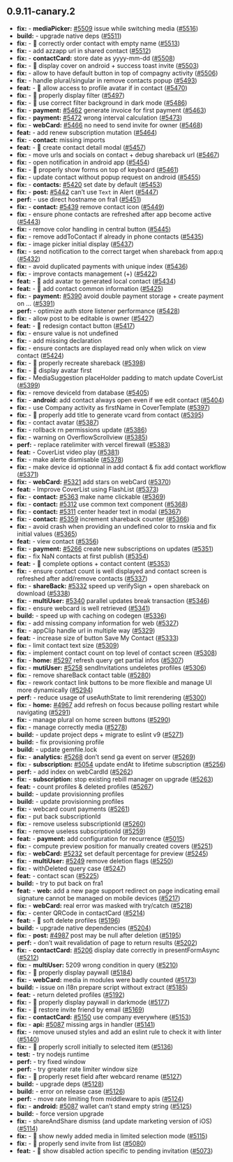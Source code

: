 ## 0.9.11-canary.2

* **fix:**  - **mediaPicker:** [#5509](https://github.com/AzzappApp/azzapp/pull/5509) issue while switching media ([#5516](https://github.com/AzzappApp/azzapp/pull/5516))
* **build:**  - upgrade native deps ([#5511](https://github.com/AzzappApp/azzapp/pull/5511))
* **fix:**  - 🐛 correctly order contact with empty name ([#5513](https://github.com/AzzappApp/azzapp/pull/5513))
* **fix:**  - add azzapp url in shared contact ([#5512](https://github.com/AzzappApp/azzapp/pull/5512))
* **fix:**  - **contactCard:** store date as yyyy-mm-dd ([#5508](https://github.com/AzzappApp/azzapp/pull/5508))
* **fix:**  - 🐛 display cover on android + success toast invite ([#5503](https://github.com/AzzappApp/azzapp/pull/5503))
* **fix:**  - allow to have default button in top of compagny activity ([#5506](https://github.com/AzzappApp/azzapp/pull/5506))
* **fix:**  - handle plural/singular in remove contacts popup ([#5493](https://github.com/AzzappApp/azzapp/pull/5493))
* **feat:**  - 🎸 allow access to profile avatar if in contact ([#5470](https://github.com/AzzappApp/azzapp/pull/5470))
* **fix:**  - 🐛 properly display filter ([#5497](https://github.com/AzzappApp/azzapp/pull/5497))
* **fix:**  - 🐛 use correct filter background in dark mode ([#5486](https://github.com/AzzappApp/azzapp/pull/5486))
* **fix:**  - **payment:** [#5462](https://github.com/AzzappApp/azzapp/pull/5462) generate invoice for first payment ([#5463](https://github.com/AzzappApp/azzapp/pull/5463))
* **fix:**  - **payment:** [#5472](https://github.com/AzzappApp/azzapp/pull/5472) wrong interval calculation ([#5473](https://github.com/AzzappApp/azzapp/pull/5473))
* **fix:**  - **webCard:** [#5466](https://github.com/AzzappApp/azzapp/pull/5466) no need to send invite for owner ([#5468](https://github.com/AzzappApp/azzapp/pull/5468))
* **feat:**  - add renew subscription mutation ([#5464](https://github.com/AzzappApp/azzapp/pull/5464))
* **fix:**  - **contact:** missing imports
* **feat:**  - 🎸 create contact detail modal ([#5457](https://github.com/AzzappApp/azzapp/pull/5457))
* **fix:**  - move urls and socials on contact + debug shareback url ([#5467](https://github.com/AzzappApp/azzapp/pull/5467))
* **fix:**  - open notification in android app ([#5454](https://github.com/AzzappApp/azzapp/pull/5454))
* **fix:**  - 🐛 properly show forms on top of keyboard ([#5461](https://github.com/AzzappApp/azzapp/pull/5461))
* **fix:**  - update contact without popup request on android ([#5455](https://github.com/AzzappApp/azzapp/pull/5455))
* **fix:**  - **contacts:** [#5420](https://github.com/AzzappApp/azzapp/pull/5420) set date by default ([#5453](https://github.com/AzzappApp/azzapp/pull/5453))
* **fix:**  - **post:** [#5442](https://github.com/AzzappApp/azzapp/pull/5442) can’t use `Text` in Alert ([#5447](https://github.com/AzzappApp/azzapp/pull/5447))
* **perf:**  - use direct hostname on fra1 ([#5451](https://github.com/AzzappApp/azzapp/pull/5451))
* **fix:**  - **contact:** [#5439](https://github.com/AzzappApp/azzapp/pull/5439) remove contact icon ([#5449](https://github.com/AzzappApp/azzapp/pull/5449))
* **fix:**  - ensure phone contacts are refreshed after app become active ([#5443](https://github.com/AzzappApp/azzapp/pull/5443))
* **fix:**  - remove color handling in central button ([#5445](https://github.com/AzzappApp/azzapp/pull/5445))
* **fix:**  - remove addToContact if already in phone contacts ([#5435](https://github.com/AzzappApp/azzapp/pull/5435))
* **fix:**  - image picker initial display ([#5437](https://github.com/AzzappApp/azzapp/pull/5437))
* **fix:**  - send notification to the correct target when shareback from app:q ([#5432](https://github.com/AzzappApp/azzapp/pull/5432))
* **fix:**  - avoid duplicated payments with unique index ([#5436](https://github.com/AzzappApp/azzapp/pull/5436))
* **fix:**  - improve contacts management (+) ([#5422](https://github.com/AzzappApp/azzapp/pull/5422))
* **feat:**  - 🎸 add avatar to generated local contact ([#5434](https://github.com/AzzappApp/azzapp/pull/5434))
* **feat:**  - 🎸 add contact common information ([#5425](https://github.com/AzzappApp/azzapp/pull/5425))
* **fix:**  - **payment:** [#5390](https://github.com/AzzappApp/azzapp/pull/5390) avoid double payment storage + create payment on … ([#5391](https://github.com/AzzappApp/azzapp/pull/5391))
* **perf:**  - optimize auth store listener performance ([#5428](https://github.com/AzzappApp/azzapp/pull/5428))
* **fix:**  - allow post to be editable is owner ([#5427](https://github.com/AzzappApp/azzapp/pull/5427))
* **feat:**  - 🎸 redesign contact button ([#5417](https://github.com/AzzappApp/azzapp/pull/5417))
* **fix:**  - ensure value is not undefined
* **fix:**  - add missing declaration
* **fix:**  - ensure contacts are displayed read only when wlick on view contact ([#5424](https://github.com/AzzappApp/azzapp/pull/5424))
* **fix:**  - 🐛 properly recreate shareback ([#5398](https://github.com/AzzappApp/azzapp/pull/5398))
* **fix:**  - 🐛 display avatar first
* **fix:**  - MediaSuggestion placeHolder padding to match update CoverList ([#5399](https://github.com/AzzappApp/azzapp/pull/5399))
* **fix:**  - remove deviceId from database ([#5405](https://github.com/AzzappApp/azzapp/pull/5405))
* **fix:**  - **android:** add contact always open even if we edit contact ([#5404](https://github.com/AzzappApp/azzapp/pull/5404))
* **fix:**  - use Company activity as firstName in CoverTemplate ([#5397](https://github.com/AzzappApp/azzapp/pull/5397))
* **fix:**  - 🐛 properly add title to generate vcard from contact ([#5395](https://github.com/AzzappApp/azzapp/pull/5395))
* **fix:**  - contact avatar ([#5387](https://github.com/AzzappApp/azzapp/pull/5387))
* **fix:**  - rollback rn permissions update ([#5386](https://github.com/AzzappApp/azzapp/pull/5386))
* **fix:**  - warning on OverflowScrollview ([#5385](https://github.com/AzzappApp/azzapp/pull/5385))
* **perf:**  - replace ratelimiter with vercel firewall ([#5383](https://github.com/AzzappApp/azzapp/pull/5383))
* **feat:**  - CoverList video play ([#5381](https://github.com/AzzappApp/azzapp/pull/5381))
* **fix:**  - make alerte dismisable ([#5378](https://github.com/AzzappApp/azzapp/pull/5378))
* **fix:**  - make device id optionnal in add contact & fix add contact workflow ([#5371](https://github.com/AzzappApp/azzapp/pull/5371))
* **fix:**  - **webCard:** [#5321](https://github.com/AzzappApp/azzapp/pull/5321) add stars on webCard ([#5370](https://github.com/AzzappApp/azzapp/pull/5370))
* **feat:**  - Improve CoverList using FlashList ([#5373](https://github.com/AzzappApp/azzapp/pull/5373))
* **fix:**  - **contact:** [#5363](https://github.com/AzzappApp/azzapp/pull/5363) make name clickable ([#5369](https://github.com/AzzappApp/azzapp/pull/5369))
* **fix:**  - **contact:** [#5312](https://github.com/AzzappApp/azzapp/pull/5312) use common text component ([#5368](https://github.com/AzzappApp/azzapp/pull/5368))
* **fix:**  - **contact:** [#5311](https://github.com/AzzappApp/azzapp/pull/5311) center header text in modal ([#5367](https://github.com/AzzappApp/azzapp/pull/5367))
* **fix:**  - **contact:** [#5359](https://github.com/AzzappApp/azzapp/pull/5359) increment shareback counter ([#5366](https://github.com/AzzappApp/azzapp/pull/5366))
* **fix:**  - avoid crash when providing an undefined color to rnskia and fix initial values ([#5365](https://github.com/AzzappApp/azzapp/pull/5365))
* **feat:**  - view contact ([#5356](https://github.com/AzzappApp/azzapp/pull/5356))
* **fix:**  - **payment:** [#5266](https://github.com/AzzappApp/azzapp/pull/5266) create new subscriptions on updates ([#5351](https://github.com/AzzappApp/azzapp/pull/5351))
* **fix:**  - fix NaN contacts at first publish ([#5354](https://github.com/AzzappApp/azzapp/pull/5354))
* **feat:**  - 🎸 complete options + contact content ([#5353](https://github.com/AzzappApp/azzapp/pull/5353))
* **fix:**  - ensure contact count is well displayed and contact screen is refreshed after add/remove contacts ([#5337](https://github.com/AzzappApp/azzapp/pull/5337))
* **fix:**  - **shareBack:** [#5332](https://github.com/AzzappApp/azzapp/pull/5332) speed up verifySign + open shareback on download ([#5338](https://github.com/AzzappApp/azzapp/pull/5338))
* **fix:**  - **multiUser:** [#5340](https://github.com/AzzappApp/azzapp/pull/5340) parallel updates break transaction ([#5346](https://github.com/AzzappApp/azzapp/pull/5346))
* **fix:**  - ensure webcard is well retrieved ([#5341](https://github.com/AzzappApp/azzapp/pull/5341))
* **build:**  - speed up with caching on codegen ([#5336](https://github.com/AzzappApp/azzapp/pull/5336))
* **fix:**  - add missing company information for web ([#5327](https://github.com/AzzappApp/azzapp/pull/5327))
* **fix:**  - appClip handle url in multiple way ([#5329](https://github.com/AzzappApp/azzapp/pull/5329))
* **feat:**  - increase size of button Save My Contact ([#5333](https://github.com/AzzappApp/azzapp/pull/5333))
* **fix:**  - limit contact text size ([#5309](https://github.com/AzzappApp/azzapp/pull/5309))
* **fix:**  - implement contact count on top level of contact screen ([#5308](https://github.com/AzzappApp/azzapp/pull/5308))
* **fix:**  - **home:** [#5297](https://github.com/AzzappApp/azzapp/pull/5297) refresh query get partial infos ([#5307](https://github.com/AzzappApp/azzapp/pull/5307))
* **fix:**  - **mutiUser:** [#5258](https://github.com/AzzappApp/azzapp/pull/5258) sendInvitations undeletes profiles ([#5306](https://github.com/AzzappApp/azzapp/pull/5306))
* **fix:**  - remove shareBack contact table ([#5280](https://github.com/AzzappApp/azzapp/pull/5280))
* **fix:**  - rework contact link buttons to be more flexible and manage UI more dynamically ([#5294](https://github.com/AzzappApp/azzapp/pull/5294))
* **perf:**  - reduce usage of useAuthState to limit rerendering ([#5300](https://github.com/AzzappApp/azzapp/pull/5300))
* **fix:**  - **home:** [#4967](https://github.com/AzzappApp/azzapp/pull/4967) add refresh on focus because polling restart while navigating ([#5291](https://github.com/AzzappApp/azzapp/pull/5291))
* **fix:**  - manage plural on home screen buttons ([#5290](https://github.com/AzzappApp/azzapp/pull/5290))
* **fix:**  - manage correctly media ([#5278](https://github.com/AzzappApp/azzapp/pull/5278))
* **build:**  - update project deps + migrate to eslint v9 ([#5271](https://github.com/AzzappApp/azzapp/pull/5271))
* **build:**  - fix provisioning profile
* **build:**  - update gemfile.lock
* **fix:**  - **analytics:** [#5268](https://github.com/AzzappApp/azzapp/pull/5268) don’t send ga event on server ([#5269](https://github.com/AzzappApp/azzapp/pull/5269))
* **fix:**  - **subscription:** [#5054](https://github.com/AzzappApp/azzapp/pull/5054) update endAt to lifetime subscription ([#5256](https://github.com/AzzappApp/azzapp/pull/5256))
* **perf:**  - add index on webCardId ([#5262](https://github.com/AzzappApp/azzapp/pull/5262))
* **fix:**  - **subscription:** stop existing rebill manager on upgrade ([#5263](https://github.com/AzzappApp/azzapp/pull/5263))
* **feat:**  - count profiles & deleted profiles ([#5267](https://github.com/AzzappApp/azzapp/pull/5267))
* **build:**  - update provisionning profiles
* **build:**  - update provisionning profiles
* **fix:**  - webcard count payments ([#5261](https://github.com/AzzappApp/azzapp/pull/5261))
* **fix:**  - put back subscriptionId
* **fix:**  - remove useless subscriptionId ([#5260](https://github.com/AzzappApp/azzapp/pull/5260))
* **fix:**  - remove useless subscriptionId ([#5259](https://github.com/AzzappApp/azzapp/pull/5259))
* **feat:**  - **payment:** add configuration for recurrence ([#5015](https://github.com/AzzappApp/azzapp/pull/5015))
* **fix:**  - compute preview position for manually created covers ([#5251](https://github.com/AzzappApp/azzapp/pull/5251))
* **fix:**  - **webCard:** [#5232](https://github.com/AzzappApp/azzapp/pull/5232) set default percentage for preview ([#5245](https://github.com/AzzappApp/azzapp/pull/5245))
* **fix:**  - **multiUser:** [#5249](https://github.com/AzzappApp/azzapp/pull/5249) remove deletion flags ([#5250](https://github.com/AzzappApp/azzapp/pull/5250))
* **fix:**  - withDeleted query case ([#5247](https://github.com/AzzappApp/azzapp/pull/5247))
* **feat:**  - contact scan ([#5225](https://github.com/AzzappApp/azzapp/pull/5225))
* **build:**  - try to put back on fra1
* **feat:**  - **web:** add a new page support redirect on page indicating email signature cannot be managed on mobile devices ([#5217](https://github.com/AzzappApp/azzapp/pull/5217))
* **fix:**  - **webCard:** real error was masked with try/catch ([#5218](https://github.com/AzzappApp/azzapp/pull/5218))
* **fix:**  - center QRCode in contactCard ([#5214](https://github.com/AzzappApp/azzapp/pull/5214))
* **feat:**  - 🎸 soft delete profiles ([#5196](https://github.com/AzzappApp/azzapp/pull/5196))
* **build:**  - upgrade native dependencies ([#5204](https://github.com/AzzappApp/azzapp/pull/5204))
* **fix:**  - **post:** [#4987](https://github.com/AzzappApp/azzapp/pull/4987) post may be null after deletion ([#5195](https://github.com/AzzappApp/azzapp/pull/5195))
* **perf:**  - don’t wait revalidation of page to return results ([#5202](https://github.com/AzzappApp/azzapp/pull/5202))
* **fix:**  - **contactCard:** [#5206](https://github.com/AzzappApp/azzapp/pull/5206) display date correctly in presentFormAsync ([#5212](https://github.com/AzzappApp/azzapp/pull/5212))
* **fix:**  - **multiUser:** 5209 wrong condition in query ([#5210](https://github.com/AzzappApp/azzapp/pull/5210))
* **fix:**  - 🐛 properly display paywall ([#5184](https://github.com/AzzappApp/azzapp/pull/5184))
* **fix:**  - **webCard:** media in modules were badly counted ([#5173](https://github.com/AzzappApp/azzapp/pull/5173))
* **build:**  - issue on i18n prepare script without extract ([#5185](https://github.com/AzzappApp/azzapp/pull/5185))
* **feat:**  - return deleted profiles ([#5192](https://github.com/AzzappApp/azzapp/pull/5192))
* **fix:**  - 🐛 properly display paywall in darkmode ([#5177](https://github.com/AzzappApp/azzapp/pull/5177))
* **fix:**  - 🐛 restore invite friend by email ([#5169](https://github.com/AzzappApp/azzapp/pull/5169))
* **fix:**  - **contactCard:** [#5150](https://github.com/AzzappApp/azzapp/pull/5150) use company everywhere ([#5153](https://github.com/AzzappApp/azzapp/pull/5153))
* **fix:**  - **api:** [#5087](https://github.com/AzzappApp/azzapp/pull/5087) missing args in handler ([#5141](https://github.com/AzzappApp/azzapp/pull/5141))
* **fix:**  - remove unused styles and add an eslint rule to check it with linter ([#5140](https://github.com/AzzappApp/azzapp/pull/5140))
* **fix:**  - 🐛 properly scroll initially to selected item ([#5136](https://github.com/AzzappApp/azzapp/pull/5136))
* **test:**  - try nodejs runtime
* **perf:**  - try fixed window
* **perf:**  - try greater rate limiter window size
* **fix:**  - 🐛 properly reset field after webcard rename ([#5127](https://github.com/AzzappApp/azzapp/pull/5127))
* **build:**  - upgrade deps ([#5128](https://github.com/AzzappApp/azzapp/pull/5128))
* **build:**  - error on release case ([#5126](https://github.com/AzzappApp/azzapp/pull/5126))
* **perf:**  - move rate limiting from middleware to apis ([#5124](https://github.com/AzzappApp/azzapp/pull/5124))
* **fix:**  - **android:** [#5087](https://github.com/AzzappApp/azzapp/pull/5087) wallet can’t stand empty string ([#5125](https://github.com/AzzappApp/azzapp/pull/5125))
* **build:**  - force version upgrade
* **fix:**  - shareAndShare dismiss (and update marketing version of iOS) ([#5114](https://github.com/AzzappApp/azzapp/pull/5114))
* **fix:**  - 🐛 show newly added media in limited selection mode ([#5115](https://github.com/AzzappApp/azzapp/pull/5115))
* **fix:**  - 🐛 properly send invite from list ([#5080](https://github.com/AzzappApp/azzapp/pull/5080))
* **feat:**  - 🎸 show disabled action specific to pending invitation ([#5073](https://github.com/AzzappApp/azzapp/pull/5073))